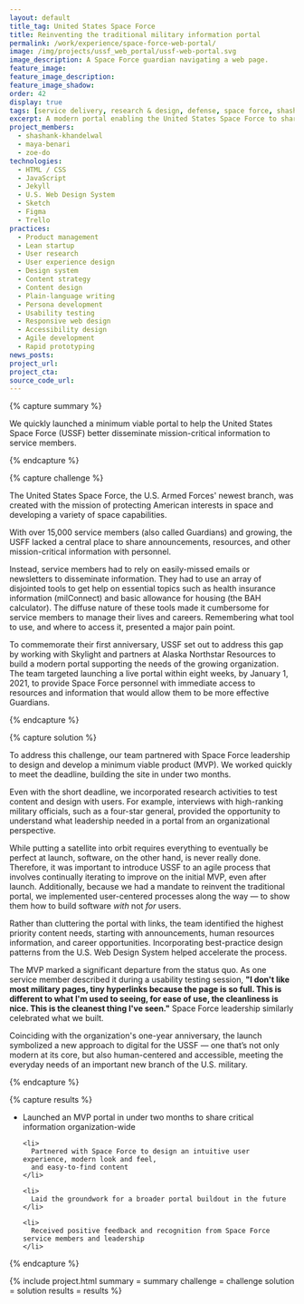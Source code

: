 ```yaml
---
layout: default
title_tag: United States Space Force
title: Reinventing the traditional military information portal
permalink: /work/experience/space-force-web-portal/
image: /img/projects/ussf_web_portal/ussf-web-portal.svg
image_description: A Space Force guardian navigating a web page.
feature_image:
feature_image_description:
feature_image_shadow:
order: 42
display: true
tags: [service delivery, research & design, defense, space force, shashank khandelwal, maya benari, zoe do]
excerpt: A modern portal enabling the United States Space Force to share critical information with a growing organization of over 15,000 service members.
project_members:
  - shashank-khandelwal
  - maya-benari
  - zoe-do
technologies:
  - HTML / CSS
  - JavaScript
  - Jekyll
  - U.S. Web Design System
  - Sketch
  - Figma
  - Trello
practices:
  - Product management
  - Lean startup
  - User research
  - User experience design
  - Design system
  - Content strategy
  - Content design
  - Plain-language writing
  - Persona development
  - Usability testing
  - Responsive web design
  - Accessibility design
  - Agile development
  - Rapid prototyping
news_posts:
project_url:
project_cta:
source_code_url:
---
```


{% capture summary %}
  <p>
    We quickly launched a minimum viable portal to help the United States Space Force (USSF)
    better disseminate mission-critical information to service members.
  </p>
{% endcapture %}

{% capture challenge %}
  <p>
    The United States Space Force, the U.S. Armed Forces' newest branch, was created with the
    mission of protecting American interests in space and developing a variety of space
    capabilities.
  </p>

  <p>
    With over 15,000 service members (also called Guardians) and growing, the USFF lacked a
    central place to share announcements, resources, and other mission-critical information
    with personnel.
  </p>

  <p>
    Instead, service members had to rely on easily-missed emails or newsletters to disseminate
    information. They had to use an array of disjointed tools to get help on essential topics
    such as health insurance information (milConnect) and basic allowance for housing (the BAH calculator).
    The diffuse nature of these tools made it cumbersome for service members to manage their lives and careers.
    Remembering what tool to use, and where to access it, presented a major pain point.
  </p>

  <p>
    To commemorate their first anniversary, USSF set out  to address this gap by working with
    Skylight and partners at Alaska Northstar Resources to build a modern portal supporting
    the needs of the growing organization. The team targeted launching a live portal within
    eight weeks, by January 1, 2021, to provide Space Force personnel with immediate access
    to resources and information that would allow them to be more effective Guardians.
  </p>
{% endcapture %}

{% capture solution %}
  <p>
    To address this challenge, our team partnered with Space Force leadership to design and
    develop a minimum viable product (MVP). We worked quickly to meet the deadline,
    building the site in under two months.
  </p>

  <p>
    Even with the short deadline, we incorporated research activities to test content and design
    with users. For example, interviews with high-ranking military officials, such as a four-star
    general, provided the opportunity to understand what leadership needed in a portal from an
    organizational perspective.
  </p>

  <p>
    While putting a satellite into orbit requires everything to eventually be perfect at launch,
    software, on the other hand, is never really done. Therefore, it was important to introduce
    USSF to an agile process that involves continually iterating to improve on the initial MVP,
    even after launch. Additionally, because we had a mandate to reinvent the traditional portal,
    we implemented user-centered processes along the way &mdash; to show them how to build software
    <em>with</em> not <em>for</em> users.
  </p>

  <p>
    Rather than cluttering the portal with links, the team identified the highest priority
    content needs, starting with announcements, human resources information, and career
    opportunities. Incorporating best-practice design patterns from the U.S. Web Design
    System helped accelerate the process.
  </p>

  <p>
    The MVP marked a significant departure from the status quo. As one service member
    described it during a usability testing session, <b>"I don't like most military pages,
    tiny hyperlinks because the page is so full. This is different to what I'm used to seeing,
    for ease of use, the cleanliness is nice. This is the cleanest thing I've seen."</b> Space
    Force leadership similarly celebrated what we built.
  </p>

  <p>
    Coinciding with the organization's one-year anniversary, the launch symbolized a new approach
    to digital for the USSF &mdash; one that’s not only modern at its core, but also human-centered and
    accessible, meeting the everyday needs of an important new branch of the U.S. military.
  </p>
{% endcapture %}

{% capture results %}
  <ul>
    <li>
      Launched an MVP portal in under two months to share critical information organization-wide
    </li>

    <li>
      Partnered with Space Force to design an intuitive user experience, modern look and feel,
      and easy-to-find content
    </li>

    <li>
      Laid the groundwork for a broader portal buildout in the future
    </li>

    <li>
      Received positive feedback and recognition from Space Force service members and leadership
    </li>
  </ul>
{% endcapture %}

{% include project.html
  summary = summary
  challenge = challenge
  solution = solution
  results = results
%}
